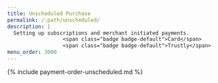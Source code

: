 ```yaml
---
title: Unscheduled Purchase
permalink: /:path/unscheduled/
description: |
  Setting up subscriptions and merchant initiated payments.
                  <span class="badge badge-default">Card</span>
                  <span class="badge badge-default">Trustly</span>
menu_order: 3000
---
```


{% include payment-order-unscheduled.md %}

